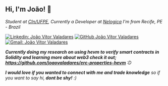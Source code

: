 <h2> Hi, I'm João! 👋 </h2>
<p><em>Student at <a href="https://portal.cin.ufpe.br">CIn/UFPE</a>, Currently a Developer at <a href="https://www.nelogica.com.br">Nelogica</a> 
  I'm from Recife, PE - Brazil
</em></p>

[![Linkedin: João Vítor Valadares](https://img.shields.io/badge/-João_Valadares-blue?style=flat-square&logo=Linkedin&logoColor=white&link=https://www.linkedin.com/in/joaovvaladares/)](https://www.linkedin.com/in/joaovvaladares/)
[![GitHub João Vítor Valadares](https://img.shields.io/github/followers/joaovaladares?label=follow&style=social)](https://github.com/joaovaladares)
[![Gmail: João Vítor Valadares](https://img.shields.io/badge/Gmail-Joao_Vítor_Valadares-red)](mailto:joaovvaladares1@gmail.com)

<em><b>Currently doing my research on using hevm to verify smart contracts in Solidity and learning more about web3 check it out; https://github.com/joaovaladares/erc-properties-hevm </b> :D</em>

<em><b>I would love if you wanted to connect with me and trade knowledge</b> so if you want to say hi,<b> dont be shy!</b> :)</em>
